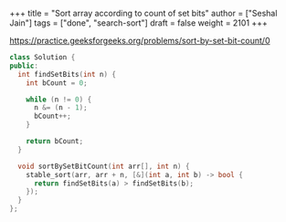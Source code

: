 +++
title = "Sort array according to count of set bits"
author = ["Seshal Jain"]
tags = ["done", "search-sort"]
draft = false
weight = 2101
+++

<https://practice.geeksforgeeks.org/problems/sort-by-set-bit-count/0>

```cpp
class Solution {
public:
  int findSetBits(int n) {
    int bCount = 0;

    while (n != 0) {
      n &= (n - 1);
      bCount++;
    }

    return bCount;
  }

  void sortBySetBitCount(int arr[], int n) {
    stable_sort(arr, arr + n, [&](int a, int b) -> bool {
      return findSetBits(a) > findSetBits(b);
    });
  }
};
```
